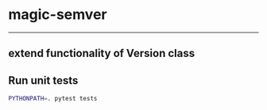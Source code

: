 # magic-semver
---
extend functionality of Version class
---


## Run unit tests
```sh
PYTHONPATH=. pytest tests
```

